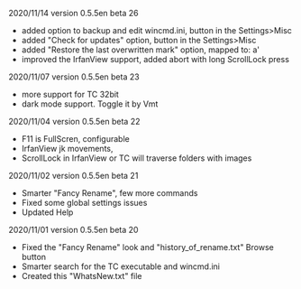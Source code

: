 2020/11/14  version 0.5.5en beta 26
- added option to backup and edit wincmd.ini, button in the Settings>Misc 
- added "Check for updates" option, button in the Settings>Misc 
- added "Restore the last overwritten mark" option, mapped to:  a'
- improved the IrfanView support, added abort with long ScrollLock press

2020/11/07  version 0.5.5en beta 23
- more support for TC 32bit
- dark mode support. Toggle it by Vmt

2020/11/04  version 0.5.5en beta 22
- F11 is FullScren, configurable 
- IrfanView jk movements, 
- ScrollLock in IrfanView or TC will traverse folders with images
 
2020/11/02  version 0.5.5en beta 21
- Smarter "Fancy Rename", few more commands
- Fixed some global settings issues 
- Updated Help

2020/11/01  version 0.5.5en beta 20
- Fixed the "Fancy Rename" look and "history_of_rename.txt" Browse button
- Smarter search for the TC executable and wincmd.ini
- Created this "WhatsNew.txt" file

